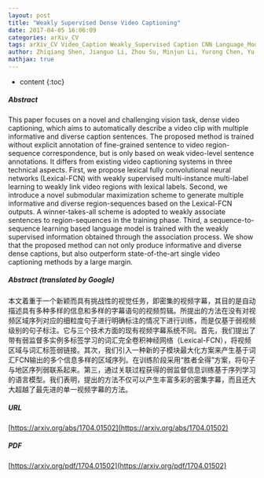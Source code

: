 ```yaml
---
layout: post
title: "Weakly Supervised Dense Video Captioning"
date: 2017-04-05 16:06:09
categories: arXiv_CV
tags: arXiv_CV Video_Caption Weakly_Supervised Caption CNN Language_Model
author: Zhiqiang Shen, Jianguo Li, Zhou Su, Minjun Li, Yurong Chen, Yu-Gang Jiang, Xiangyang Xue
mathjax: true
---
```


* content
{:toc}

##### Abstract
This paper focuses on a novel and challenging vision task, dense video captioning, which aims to automatically describe a video clip with multiple informative and diverse caption sentences. The proposed method is trained without explicit annotation of fine-grained sentence to video region-sequence correspondence, but is only based on weak video-level sentence annotations. It differs from existing video captioning systems in three technical aspects. First, we propose lexical fully convolutional neural networks (Lexical-FCN) with weakly supervised multi-instance multi-label learning to weakly link video regions with lexical labels. Second, we introduce a novel submodular maximization scheme to generate multiple informative and diverse region-sequences based on the Lexical-FCN outputs. A winner-takes-all scheme is adopted to weakly associate sentences to region-sequences in the training phase. Third, a sequence-to-sequence learning based language model is trained with the weakly supervised information obtained through the association process. We show that the proposed method can not only produce informative and diverse dense captions, but also outperform state-of-the-art single video captioning methods by a large margin.

##### Abstract (translated by Google)
本文着重于一个新颖而具有挑战性的视觉任务，即密集的视频字幕，其目的是自动描述具有多种多样的信息和多样的字幕语句的视频剪辑。所提出的方法在没有对视频区域序列对应的细粒度句子进行明确标注的情况下进行训练，而是仅基于弱视频级别的句子标注。它与三个技术方面的现有视频字幕系统不同。首先，我们提出了带有弱监督多实例多标签学习的词汇完全卷积神经网络（Lexical-FCN），将视频区域与词汇标签弱链接。其次，我们引入一种新的子模块最大化方案来产生基于词汇FCN输出的多个信息多样的区域序列。在训练阶段采用“胜者全得”方案，将句子与地区序列弱联系起来。第三，通过关联过程获得的弱监督信息训练基于序列学习的语言模型。我们表明，提出的方法不仅可以产生丰富多彩的密集字幕，而且还大大超越了最先进的单一视频字幕的方法。

##### URL
[https://arxiv.org/abs/1704.01502](https://arxiv.org/abs/1704.01502)

##### PDF
[https://arxiv.org/pdf/1704.01502](https://arxiv.org/pdf/1704.01502)

